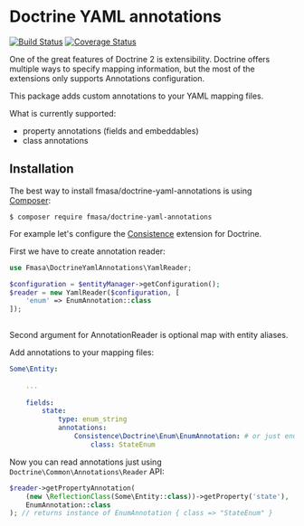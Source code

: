 # Doctrine YAML annotations
[![Build Status](https://travis-ci.org/fmasa/doctrine-yaml-annotations.svg?branch=master)](https://travis-ci.org/fmasa/doctrine-yaml-annotations)
[![Coverage Status](https://coveralls.io/repos/github/fmasa/doctrine-yaml-annotations/badge.svg?branch=master)](https://coveralls.io/github/fmasa/doctrine-yaml-annotations?branch=master)

One of the great features of Doctrine 2 is extensibility.
Doctrine offers multiple ways to specify mapping information,
but the most of the extensions only supports Annotations configuration.

This package adds custom annotations to your YAML mapping files.

What is currently supported:
- property annotations (fields and embeddables)
- class annotations

## Installation
The best way to install fmasa/doctrine-yaml-annotations is using [Composer](https://getcomposer.org/):

    $ composer require fmasa/doctrine-yaml-annotations

For example let's configure the [Consistence](https://github.com/consistence/consistence-doctrine) extension for Doctrine.

First we have to create annotation reader:
```php
use Fmasa\DoctrineYamlAnnotations\YamlReader;

$configuration = $entityManager->getConfiguration();
$reader = new YamlReader($configuration, [
    'enum' => EnumAnnotation::class
]);
    
```
Second argument for AnnotationReader is optional map with entity aliases.

Add annotations to your mapping files:
```yaml
Some\Entity:
    
    ...
    
    fields:
        state:
            type: enum_string
            annotations:
                Consistence\Doctrine\Enum\EnumAnnotation: # or just enum
                    class: StateEnum
```

Now you can read annotations just using `Doctrine\Common\Annotations\Reader` API:
```php
$reader->getPropertyAnnotation(
    (new \ReflectionClass(Some\Entity::class))->getProperty('state'),
    EnumAnnotation::class
); // returns instance of EnumAnnotation { class => "StateEnum" }
```
